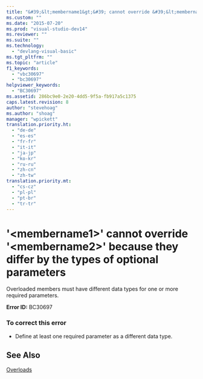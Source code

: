 ```yaml
---
title: "&#39;&lt;membername1&gt;&#39; cannot override &#39;&lt;membername2&gt;&#39; because they differ by the types of optional parameters | Microsoft Docs"
ms.custom: ""
ms.date: "2015-07-20"
ms.prod: "visual-studio-dev14"
ms.reviewer: ""
ms.suite: ""
ms.technology: 
  - "devlang-visual-basic"
ms.tgt_pltfrm: ""
ms.topic: "article"
f1_keywords: 
  - "vbc30697"
  - "bc30697"
helpviewer_keywords: 
  - "BC30697"
ms.assetid: 286bc9e0-2e20-4dd5-9f5a-fb917a5c1375
caps.latest.revision: 8
author: "stevehoag"
ms.author: "shoag"
manager: "wpickett"
translation.priority.ht: 
  - "de-de"
  - "es-es"
  - "fr-fr"
  - "it-it"
  - "ja-jp"
  - "ko-kr"
  - "ru-ru"
  - "zh-cn"
  - "zh-tw"
translation.priority.mt: 
  - "cs-cz"
  - "pl-pl"
  - "pt-br"
  - "tr-tr"
---
```

# &#39;&lt;membername1&gt;&#39; cannot override &#39;&lt;membername2&gt;&#39; because they differ by the types of optional parameters
Overloaded members must have different data types for one or more required parameters.  
  
 **Error ID:** BC30697  
  
### To correct this error  
  
-   Define at least one required parameter as a different data type.  
  
## See Also  
 [Overloads](../../visual-basic/language-reference/modifiers/overloads.md)